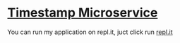 
# [Timestamp Microservice](https://www.freecodecamp.org/learn/apis-and-microservices/apis-and-microservices-projects/timestamp-microservice)

You can run my application on repl.it, juct click run
[repl.it](https://replit.com/@AlexRodriguez1/boilerplate-project-timestamp#.replit 'repl.it')
